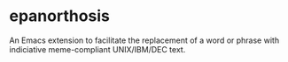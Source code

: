 # epanorthosis
An Emacs extension to facilitate the replacement of a word or phrase with indiciative meme-compliant UNIX/IBM/DEC text.

